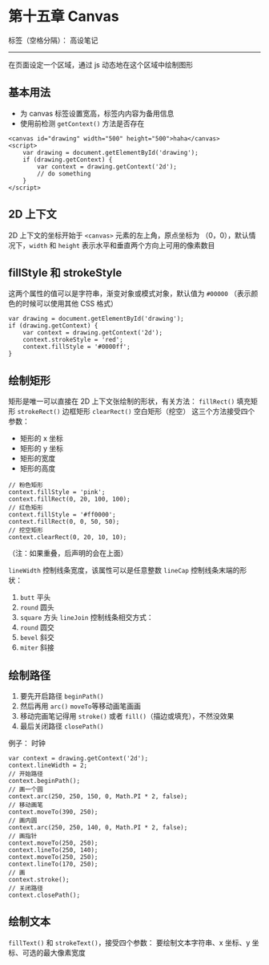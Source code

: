 ﻿# 第十五章 Canvas

标签（空格分隔）： 高设笔记

---

在页面设定一个区域，通过 js 动态地在这个区域中绘制图形

## 基本用法
- 为 canvas 标签设置宽高，标签内内容为备用信息
- 使用前检测 ```getContext()``` 方法是否存在
```
<canvas id="drawing" width="500" height="500">haha</canvas>
<script>
	var drawing = document.getElementById('drawing');
	if (drawing.getContext) {
		var context = drawing.getContext('2d');
		// do something
	}
</script>
```

## 2D 上下文
2D 上下文的坐标开始于 ```<canvas>``` 元素的左上角，原点坐标为 （0，0），默认情况下，```width``` 和 ```height``` 表示水平和垂直两个方向上可用的像素数目

## fillStyle 和 strokeStyle
这两个属性的值可以是字符串，渐变对象或模式对象，默认值为 ```#00000``` （表示颜色的时候可以使用其他 CSS 格式）
```
var drawing = document.getElementById('drawing');
if (drawing.getContext) {
	var context = drawing.getContext('2d');
	context.strokeStyle = 'red';
	context.fillStyle = '#0000ff';
}
```

## 绘制矩形
矩形是唯一可以直接在 2D 上下文张绘制的形状，有关方法： ```fillRect()``` 填充矩形
```strokeRect()``` 边框矩形
```clearRect()``` 空白矩形（挖空）
这三个方法接受四个参数：
- 矩形的 x 坐标
- 矩形的 y 坐标
- 矩形的宽度
- 矩形的高度
```
// 粉色矩形
context.fillStyle = 'pink';
context.fillRect(0, 20, 100, 100);
// 红色矩形
context.fillStyle = '#ff0000';
context.fillRect(0, 0, 50, 50);
// 挖空矩形
context.clearRect(0, 20, 10, 10);
```
（注：如果重叠，后声明的会在上面）

```lineWidth``` 控制线条宽度，该属性可以是任意整数
```lineCap``` 控制线条末端的形状：
1. ```butt``` 平头
2. ```round``` 圆头
3. ```square``` 方头
```lineJoin``` 控制线条相交方式：
1. ```round``` 圆交
2. ```bevel``` 斜交
3. ```miter``` 斜接

## 绘制路径
1. 要先开启路径 ```beginPath()```
2. 然后再用 ```arc()``` ```moveTo```等移动画笔画画
3. 移动完画笔记得用 ```stroke()``` 或者 ```fill()```（描边或填充），不然没效果
4. 最后关闭路径 ```closePath()```

例子： 时钟
```
var context = drawing.getContext('2d');
context.lineWidth = 2;
// 开始路径
context.beginPath();
// 画一个圆
context.arc(250, 250, 150, 0, Math.PI * 2, false);
// 移动画笔
context.moveTo(390, 250);
// 画内圆
context.arc(250, 250, 140, 0, Math.PI * 2, false);
// 画指针
context.moveTo(250, 250);
context.lineTo(250, 140);
context.moveTo(250, 250);
context.lineTo(170, 250);
// 画
context.stroke();
// 关闭路径
context.closePath();
```

## 绘制文本
```fillText()``` 和 ```strokeText()```，接受四个参数：
要绘制文本字符串、x 坐标、y 坐标、可选的最大像素宽度
